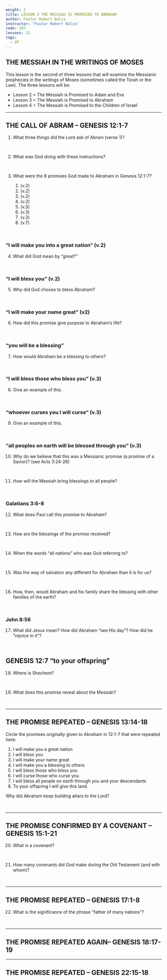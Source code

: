 ```yaml
---
weight: 2
title: LESSON 3 THE MESSIAH IS PROMISED TO ABRAHAM
author: Pastor Robert Balza
instructor: "Pastor Robert Balza"
code: 107
lessons: 12
tags: 
  - OT
---
```

## THE MESSIAH IN THE WRITINGS OF MOSES

This lesson is the second of three lessons that will examine the Messianic prophecies in the writings of Moses (sometimes called the Torah or the Law). The three lessons will be:

- Lesson 2 = The Messiah is Promised to Adam and Eve
- Lesson 3 = The Messiah is Promised to Abraham 
- Lesson 4 = The Messiah is Promised to the Children of Israel

---

## THE CALL OF ABRAM – GENESIS 12:1-7 
1.	What three things did the Lord ask of Abram (verse 1)? 

&nbsp;

2.	What was God doing with these instructions?  

&nbsp;

3.	What were the 8 promises God made to Abraham in Genesis 12:1-7?

    1. (v.2) 
    2. (v.2) 
    3. (v.2) 
    4. (v.2) 
    5. (v.3) 
    6. (v.3) 
    7. (v.3) 
    8. (v.7) 

&nbsp;

### “I will make you into a great nation” (v.2) 
4.	What did God mean by “great?”

&nbsp;

### “I will bless you” (v.2) 
5.	Why did God choose to bless Abraham? 

&nbsp;

### “I will make your name great” (v2) 
6.	How did this promise give purpose to Abraham’s life?

&nbsp;

### “you will be a blessing” 
7.	How would Abraham be a blessing to others?

&nbsp;

### “I will bless those who bless you” (v.3) 
8.	Give an example of this.

&nbsp;

### “whoever curses you I will curse” (v.3) 
9.	Give an example of this.

&nbsp;

### “all peoples on earth will be blessed through you” (v.3) 
10.	Why do we believe that this was a Messianic promise (a promise of a Savior)? (see Acts 3:24-26) 

&nbsp;

11.	How will the Messiah bring blessings to all people? 

&nbsp;

### Galatians 3:6-8
12.	What does Paul call this promise to Abraham?

&nbsp;

13.	How are the blessings of the promise received?

&nbsp;

14.	When the words “all nations” who was God referring to? 

&nbsp;

15.	Was the way of salvation any different for Abraham than it is for us?  

&nbsp;

16.	How, then, would Abraham and his family share the blessing with other families of the earth? 

&nbsp;

### John 8:56 
17.	What did Jesus mean? How did Abraham “see His day”? How did he “rejoice in it”? 

&nbsp;

## GENESIS 12:7 “to your offspring”
18.	Where is Shechem?  

&nbsp;

19.	What does this promise reveal about the Messiah?  

&nbsp;

---

## THE PROMISE REPEATED – GENESIS 13:14-18 
Circle the promises originally given to Abraham in 12:1-7 that were repeated here:

   1. I will make you a great nation
   2. I will bless you
   3. I will make your name great
   4. I will make you a blessing to others
   5. I will bless those who bless you
   6. I will curse those who curse you
   7. I will bless all people on earth through you and your descendants
   8. To your offspring I will give this land.

Why did Abraham keep building altars to the Lord?

&nbsp;

---

## THE PROMISE CONFIRMED BY A COVENANT – GENESIS 15:1-21 
20.	What is a covenant?

&nbsp;

21.	How many covenants did God make during the Old Testament (and with whom)? 

&nbsp;

---

## THE PROMISE REPEATED – GENESIS 17:1-8 
22.	What is the significance of the phrase “father of many nations”?

&nbsp;

---

## THE PROMISE REPEATED AGAIN– GENESIS 18:17-19 

---

## THE PROMISE REPEATED – GENESIS 22:15-18 